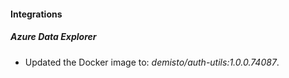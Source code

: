 
#### Integrations

##### Azure Data Explorer

- Updated the Docker image to: *demisto/auth-utils:1.0.0.74087*.
